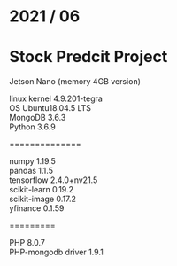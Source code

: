 # 2021 / 06
# Stock Predcit Project

Jetson Nano (memory 4GB version)

linux kernel 4.9.201-tegra <br />
OS Ubuntu18.04.5 LTS <br />
MongoDB 3.6.3 <br />
Python 3.6.9 <br />

==============

numpy 1.19.5 <br />
pandas 1.1.5 <br />
tensorflow 2.4.0+nv21.5 <br />
scikit-learn 0.19.2 <br />
scikit-image 0.17.2 <br />
yfinance 0.1.59 <br />


=========

PHP 8.0.7 <br />
PHP-mongodb driver 1.9.1 <br />

